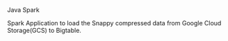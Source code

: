 Java Spark

Spark Application to load the Snappy compressed data from Google Cloud Storage(GCS) to Bigtable.
